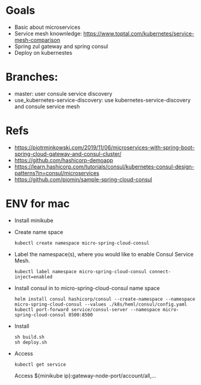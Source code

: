 # Goals

- Basic about microservices
- Service mesh knownledge: https://www.toptal.com/kubernetes/service-mesh-comparison
- Spring zul gateway and spring consul
- Deploy on kubernestes

# Branches:
- master: user consule service discovery
- use_kubernetes-service-discovery: use kubernetes-service-discovery and consule service mesh

# Refs  
- https://piotrminkowski.com/2019/11/06/microservices-with-spring-boot-spring-cloud-gateway-and-consul-cluster/
- https://github.com/hashicorp-demoapp
- https://learn.hashicorp.com/tutorials/consul/kubernetes-consul-design-patterns?in=consul/microservices
- https://github.com/piomin/sample-spring-cloud-consul


# ENV for mac
- Install minikube
- Create name space
  ```console
  kubectl create namespace micro-spring-cloud-consul
  ```
- Label the namespace(s), where you would like to enable Consul Service Mesh.
  ```
  kubectl label namespace micro-spring-cloud-consul connect-inject=enabled
- Install consul in to micro-spring-cloud-consul name space
  
  ```console
  helm install consul hashicorp/consul --create-namespace --namespace micro-spring-cloud-consul --values ./k8s/heml/consul/config.yaml
  kubectl port-forward service/consul-server --namespace micro-spring-cloud-consul 8500:8500
  ```

- Install 
  ``` console
  sh build.sh
  sh deploy.sh
- Access
  ``` console
  kubectl get service
  ```
  Access ${minikube ip}:gateway-node-port/account/all,...
  